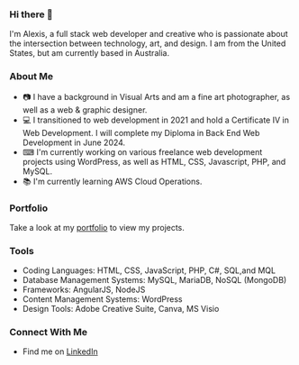 ### Hi there 👋
I'm Alexis, a full stack web developer and creative who is passionate about the intersection between technology, art, and design. I am from the United States, but am currently based in Australia.
### About Me
+ 📷 I have a background in Visual Arts and am a fine art photographer, as well as a web & graphic designer.
+ 💻 I transitioned to web development in 2021 and hold a Certificate IV in Web Development. I will complete my Diploma in Back End Web Development in June 2024.
+ ⌨ I'm currently working on various freelance web development projects using WordPress, as well as HTML, CSS, Javascript, PHP, and MySQL.
+ 📚 I'm currently learning AWS Cloud Operations.
### Portfolio
Take a look at my [portfolio](https://github.com/AlexisTBerk/Portfolio) to view my projects.
### Tools
+ Coding Languages: HTML, CSS, JavaScript, PHP, C#, SQL,and MQL
+ Database Management Systems: MySQL, MariaDB,  NoSQL (MongoDB)
+ Frameworks: AngularJS, NodeJS
+ Content Management Systems: WordPress
+ Design Tools: Adobe Creative Suite, Canva, MS Visio
### Connect With Me
+ Find me on [LinkedIn](https://www.linkedin.com/in/alexis-treulieb-berk)
<!--
**AlexisTBerk/AlexisTBerk** is a ✨ _special_ ✨ repository because its `README.md` (this file) appears on your GitHub profile.

Here are some ideas to get you started:

- 🔭 I’m currently working on ...
- 🌱 I’m currently learning ...
- 👯 I’m looking to collaborate on ...
- 🤔 I’m looking for help with ...
- 💬 Ask me about ...
- 📫 How to reach me: ...
- 😄 Pronouns: ...
- ⚡ Fun fact: ...
-->
